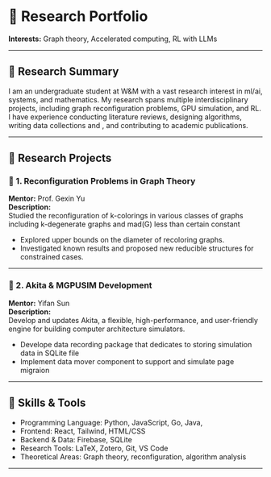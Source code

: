# 🧠 Research Portfolio

**Interests:** Graph theory, Accelerated computing, RL with LLMs

---

## 🔬 Research Summary

I am an undergraduate student at W&M with a vast research interest in ml/ai, systems, and mathematics. My research spans multiple interdisciplinary projects, including graph reconfiguration problems, GPU simulation, and RL. I have experience conducting literature reviews, designing algorithms, writing data collections and , and contributing to academic publications.

---

## 📁 Research Projects

### 📌 1. Reconfiguration Problems in Graph Theory
**Mentor:** Prof. Gexin Yu  
**Description:**  
Studied the reconfiguration of k-colorings in various classes of graphs including k-degenerate graphs and mad(G) less than certain constant
- Explored upper bounds on the diameter of recoloring graphs.  
- Investigated known results and proposed new reducible structures for constrained cases.  


---

### 📌 2. Akita & MGPUSIM Development  
**Mentor:** Yifan Sun  
**Description:**  
Develop and updates Akita, a flexible, high-performance, and user-friendly engine for building computer architecture simulators.
- Develope data recording package that dedicates to storing simulation data in SQLite file
- Implement data mover component to support and simulate page migraion

---

## 🧰 Skills & Tools

- Programming Language: Python, JavaScript, Go, Java, 
- Frontend: React, Tailwind, HTML/CSS  
- Backend & Data: Firebase, SQLite  
- Research Tools: LaTeX, Zotero, Git, VS Code  
- Theoretical Areas: Graph theory, reconfiguration, algorithm analysis  

---
